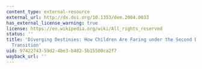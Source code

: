 ```yaml
---
content_type: external-resource
external_url: http://dx.doi.org/10.1353/dem.2004.0033
has_external_license_warning: true
license: https://en.wikipedia.org/wiki/All_rights_reserved
status: ''
title: 'Diverging Destinies: How Children Are Faring under the Second Demographic
  Transition'
uid: 97422743-59d2-4be3-b482-5b15500ca2f7
wayback_url: ''
---
```

